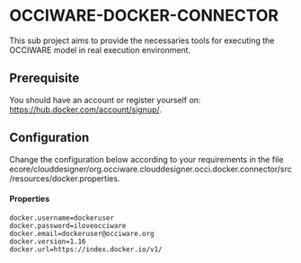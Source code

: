 OCCIWARE-DOCKER-CONNECTOR
=========================
This sub project aims to provide the necessaries tools for executing the OCCIWARE model in real execution environment.

Prerequisite
------------
You should have an account or register yourself on: https://hub.docker.com/account/signup/.

Configuration
-------------
Change the configuration below according to your requirements in the file ecore/clouddesigner/org.occiware.clouddesigner.occi.docker.connector/src/resources/docker.properties.

#### Properties
	docker.username=dockeruser
	docker.password=iloveocciware
	docker.email=dockeruser@occiware.org
	docker.version=1.16
	docker.url=https://index.docker.io/v1/